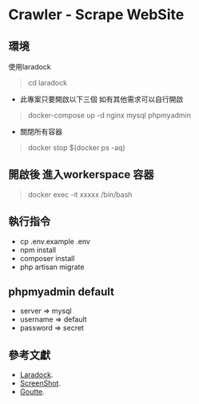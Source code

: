 # Crawler - Scrape WebSite

## 環境
使用laradock
> cd laradock

- 此專案只要開啟以下三個 如有其他需求可以自行開啟
> docker-compose up -d nginx mysql phpmyadmin

- 關閉所有容器
> docker stop $(docker ps -aq)

## 開啟後 進入workerspace 容器
> docker exec -it xxxxx /bin/bash

## 執行指令
- cp .env.example .env
- npm install
- composer install
- php artisan migrate

## phpmyadmin default
- server => mysql
- username => default
- password => secret

## 參考文獻
- [Laradock](https://laradock.io/).
- [ScreenShot](https://github.com/spatie/browsershot).
- [Goutte](https://github.com/FriendsOfPHP/Goutte).
